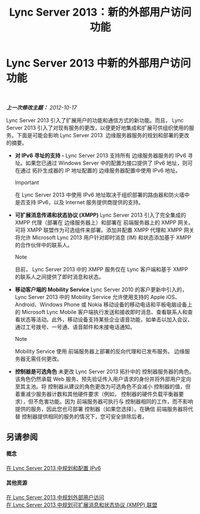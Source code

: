 ﻿---
title: Lync Server 2013：新的外部用户访问功能
TOCTitle: 新的外部用户访问功能
ms:assetid: 99da6bd5-ec14-4ad9-8f7d-37fbddf567dd
ms:mtpsurl: https://technet.microsoft.com/zh-cn/library/Gg398794(v=OCS.15)
ms:contentKeyID: 49313695
ms.date: 05/19/2016
mtps_version: v=OCS.15
ms.translationtype: HT
---

# Lync Server 2013 中新的外部用户访问功能

 

_**上一次修改主题：** 2012-10-17_

Lync Server 2013 引入了扩展用户的功能和通信方式的新功能。而且， Lync Server 2013 引入了对现有服务的更改，以便更好地集成和扩展可供组织使用的服务。下面是可能会影响 Lync Server 2013  边缘服务器服务的规划和部署的更改的摘要。

  - **对 IPv6 寻址的支持 -** Lync Server 2013 支持所有 边缘服务器服务的 IPv6 寻址。如果您已通过 Windows Server 中的配置为接口提供了 IPv6 地址，则可在通过 拓扑生成器的 IP 地址配置的 边缘服务器配置中使用 IPv6 地址。
    
    > [!IMPORTANT]
    > 在 Lync Server 2013 中使用 IPv6 地址取决于组织部署的路由器和防火墙中是否支持 IPv6，以及 Internet 服务提供商提供的支持。


  - **可扩展消息传递和状态协议 (XMPP)** Lync Server 2013 引入了完全集成的 XMPP 代理（部署在 边缘服务器上）和部署在 前端服务器上的 XMPP 网关。可将 XMPP 联盟作为可选组件来部署。添加并配置 XMPP 代理和 XMPP 网关将允许 Microsoft Lync 2013 用户针对即时消息 (IM) 和状态添加基于 XMPP 的合作伙伴中的联系人。
    
    > [!NOTE]  
    > 目前， Lync Server 2013 中的 XMPP 服务仅在 Lync 客户端和基于 XMPP 的联系人之间提供了即时消息和状态。
    


  - **移动客户端的 Mobility Service** Lync Server 2010 的客户更新中引入的， Lync Server 2013 中的 Mobility Service 允许使用支持的 Apple iOS、Android、Windows Phone 或 Nokia 移动设备的移动电话和平板电脑设备上的 Microsoft Lync Mobile 客户端执行发送和接收即时消息、查看联系人和查看状态等活动。此外，移动设备支持某些企业语音功能，如单击以加入会议、通过工号拨号、一号通、语音邮件和未接电话通知。
    
    > [!NOTE]  
    > Mobility Service 使用 前端服务器上部署的反向代理和已发布服务。 边缘服务器无需任何更改。
    


  - **控制器是可选角色** 未更改 Lync Server 2013 拓扑中的 控制器服务器的角色。该角色仍然承载 Web 服务、预先验证传入用户请求的身份并将外部用户定向至其主池。将 控制器从建议的角色更改为可选角色不会减小 控制器的值，但着重减少服务器计数和其他硬件要求（例如， 控制器的硬件负载平衡器要求），但不危害功能。因为 前端服务器可执行与 控制器相同的工作，而不影响提供的服务，因此您也可部署 控制器（如果您选择）。在确信 前端服务器将代替 控制器提供相同的服务的情况下，您可安全排除后者。

## 另请参阅

#### 概念

[在 Lync Server 2013 中规划和配置 IPv6](lync-server-2013-planning-for-and-configuring-ipv6.md)  

#### 其他资源

[在 Lync Server 2013 中规划外部用户访问](lync-server-2013-planning-for-external-user-access.md)  
[在 Lync Server 2013 中规划可扩展消息和状态协议 (XMPP) 联盟](lync-server-2013-planning-for-extensible-messaging-and-presence-protocol-xmpp-federation.md)

